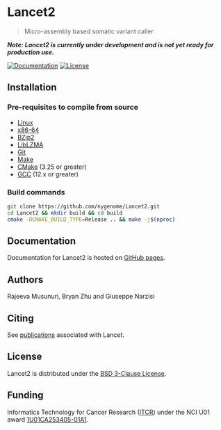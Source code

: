 # Lancet2

> Micro-assembly based somatic variant caller

***Note: Lancet2 is currently under development and is not yet ready for production use.***

[![Documentation](https://img.shields.io/badge/Documentation-latest-blue.svg?mLabel=Documentation&style=flat)](https://nygenome.github.io/Lancet2)
[![License](https://img.shields.io/badge/License-BSD%203--Clause-blue.svg)](https://opensource.org/licenses/BSD-3-Clause)

## Installation

### Pre-requisites to compile from source

* [Linux](https://kernel.org/)
* [x86-64](https://en.wikipedia.org/wiki/X86-64)
* [BZip2](https://sourceware.org/bzip2/)
* [LibLZMA](https://tukaani.org/xz/)
* [Git](https://command-not-found.com/git)
* [Make](https://command-not-found.com/make)
* [CMake](https://cmake.org/download) (3.25 or greater)
* [GCC](https://gcc.gnu.org) (12.x or greater)

### Build commands

```bash
git clone https://github.com/nygenome/Lancet2.git
cd Lancet2 && mkdir build && cd build
cmake -DCMAKE_BUILD_TYPE=Release .. && make -j$(nproc)
```

## Documentation

Documentation for Lancet2 is hosted on [GitHub pages](https://nygenome.github.io/Lancet2/).

## Authors

Rajeeva Musunuri, Bryan Zhu and Giuseppe Narzisi

## Citing

See [publications](https://nygenome.github.io/Lancet2/docs/publications) associated with Lancet.

## License

Lancet2 is distributed under the [BSD 3-Clause License](LICENSE).

## Funding

Informatics Technology for Cancer Research ([ITCR](https://itcr.cancer.gov)) under the NCI U01
award [1U01CA253405-01A1](https://reporter.nih.gov/project-details/10304730).
